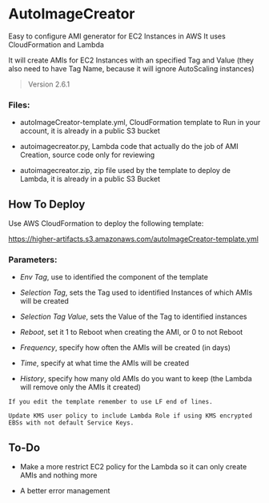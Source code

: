# AutoImageCreator
Easy to configure AMI generator for EC2 Instances in AWS
It uses CloudFormation and Lambda

It will create AMIs for EC2 Instances with an specified Tag and Value (they also need to have Tag Name, because it will ignore AutoScaling instances)

> Version 2.6.1

### Files:
- autoImageCreator-template.yml, CloudFormation template to Run in your account, it is already in a public S3 bucket

- autoimagecreator.py, Lambda code that actually do the job of AMI Creation, source code only for reviewing

- autoimagecreator.zip, zip file used by the template to deploy de Lambda, it is already in a public S3 Bucket

## How To Deploy
Use AWS CloudFormation to deploy the following template:

https://higher-artifacts.s3.amazonaws.com/autoImageCreator-template.yml

### Parameters:
- *Env Tag*, use to identified the component of the template

- *Selection Tag*, sets the Tag used to identified Instances of which AMIs will be created

- *Selection Tag Value*, sets the Value of the Tag to identified instances

- *Reboot*, set it 1 to Reboot when creating the AMI, or 0 to not Reboot

- *Frequency*, specify how often the AMIs will be created (in days)

- *Time*, specify at what time the AMIs will be created

- *History*, specify how many old AMIs do you want to keep (the Lambda will remove only the AMIs it created)

`If you edit the template remember to use LF end of lines.`

`Update KMS user policy to include Lambda Role if using KMS encrypted EBSs with not default Service Keys.`

## To-Do
- Make a more restrict EC2 policy for the Lambda so it can only create AMIs and nothing more

- A better error management